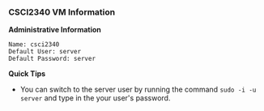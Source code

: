 ### CSCI2340 VM Information
**Administrative Information**
```
Name: csci2340
Default User: server
Default Password: server
```

**Quick Tips**
- You can switch to the server user by running the command `sudo -i -u server` and type in the your user's password. 

